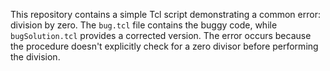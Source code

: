This repository contains a simple Tcl script demonstrating a common error: division by zero. The `bug.tcl` file contains the buggy code, while `bugSolution.tcl` provides a corrected version. The error occurs because the procedure doesn't explicitly check for a zero divisor before performing the division.